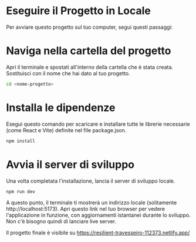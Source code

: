 # Eseguire il Progetto in Locale
Per avviare questo progetto sul tuo computer, segui questi passaggi:

# Naviga nella cartella del progetto
Apri il terminale e spostati all'interno della cartella che è stata creata. Sostituisci <nome-progetto> con il nome che hai dato al tuo progetto.

```bash
cd <nome-progetto>
```

# Installa le dipendenze
Esegui questo comando per scaricare e installare tutte le librerie necessarie (come React e Vite) definite nel file package.json.

```bash
npm install
```

# Avvia il server di sviluppo
Una volta completata l'installazione, lancia il server di sviluppo locale.

``` bash
npm run dev
```

A questo punto, il terminale ti mostrerà un indirizzo locale (solitamente http://localhost:5173). Apri questo link nel tuo browser per vedere l'applicazione in funzione, con aggiornamenti istantanei durante lo sviluppo. Non c'è bisogno quindi di lanciare live server.

Il progetto finale è visibile su https://resilient-travesseiro-112373.netlify.app/